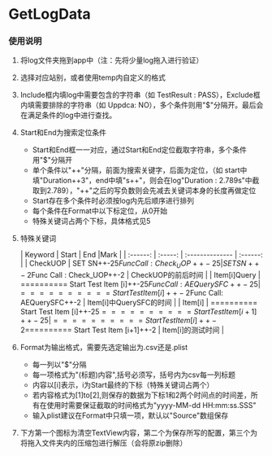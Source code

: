 # GetLogData

### 使用说明

1. 将log文件夹拖到app中（注：先将少量log拖入进行验证）
2. 选择对应站别，或者使用temp内自定义的格式
3. Include框内填log中需要包含的字符串（如 TestResult : PASS），Exclude框内填需要排除的字符串（如 Uppdca: NO），多个条件则用"$"分隔开。最后会在满足条件的log中进行查找。
4. Start和End为搜索定位条件

	* Start和End框一一对应，通过Start和End定位截取字符串，多个条件用"$"分隔开
	* 单个条件以"++"分隔，前面为搜索关键字，后面为定位，（如 start中填"Duration++3"，end中填"s++"，则会在log"Duration : 2.789s"中截取到2.789），"++"之后的写负数则会先减去关键词本身的长度再做定位
	* Start存在多个条件时必须按log内先后顺序进行排列
	* 每个条件在Format中以下标定位，从0开始
	* 特殊关键词占两个下标，具体格式见5

5. 特殊关键词

	| Keyword  | Start | End   |Mark      |
| :------: | :-----: | :-------------- | :------: |
| CheckUOP | SET SN++-25$Func Call : Check_UOP++-25 | SET SN++-2$Func Call : Check_UOP++-2 | CheckUOP的前后时间 |
| Item[i]Query | ========== Start Test Item [i]++-25$Func Call: AEQuerySFC++-25 | ========== Start Test Item [i]++-2$Func Call: AEQuerySFC++-2 | Item[i]中QuerySFC的时间 |
| Item[i] | ========== Start Test Item [i]++-25$========== Start Test Item [i+1]++-25 | ========== Start Test Item [i]++-2$========== Start Test Item [i+1]++-2 | Item[i]的测试时间 |

6. Format为输出格式，需要先选定输出为.csv还是.plist

	* 每一列以"$"分隔
	* 每一项格式为"(标题)内容",括号必须写，括号内为csv每一列标题
	* 内容以[i]表示，i为Start最终的下标（特殊关键词占两个）
	* 若内容格式为[1]to[2],则保存的数据为下标1和2两个时间点的时间差，所有在使用时需要保证截取的时间格式为"yyyy-MM-dd HH:mm:ss.SSS"
	* 输入plist建议在Format中只填一项，默认以"Source"数组保存

7. 下方第一个图标为清空TextView内容，第二个为保存所写的配置，第三个为将拖入文件夹内的压缩包进行解压（会将原zip删除）
